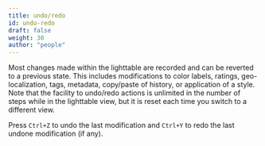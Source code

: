 ```yaml
---
title: undo/redo
id: undo-redo
draft: false
weight: 30
author: "people"
---
```


Most changes made within the lighttable are recorded and can be reverted to a previous state. This includes modifications to color labels, ratings, geo-localization, tags, metadata, copy/paste of history, or application of a style. Note that the facility to undo/redo actions is unlimited in the number of steps while in the lighttable view, but it is reset each time you switch to a different view.

Press `Ctrl+Z` to undo the last modification and `Ctrl+Y` to redo the last undone modification (if any).
